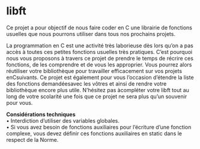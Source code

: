 # libft
Ce projet a pour objectif de nous faire coder en C une librairie de fonctions usuelles que nous pourrons utiliser dans tous nos prochains projets.


La programmation en C est une activité très laborieuse dès lors qu’on a pas accès à toutes ces petites fonctions usuelles très pratiques. C’est pourquoi nous vous proposons à travers ce projet de prendre le temps de récrire ces fonctions, de les comprendre et de vous les approprier. Vous pourrez alors réutiliser votre bibliothèque pour travailler efficacement sur vos projets enCsuivants. Ce projet est également pour vous l’occasion d’étendre la liste des fonctions demandéesavec les vôtres et ainsi de rendre votre bibliothèque encore plus utile. N’hésitez pas àcompléter votre libft tout au long de votre scolarité une fois que ce projet ne sera plus qu’un souvenir pour vous.

<b>Considérations techniques</b>
</br>• Interdiction d’utiliser des variables globales.
</br>• Si vous avez besoin de fonctions auxiliaires pour l’écriture d’une fonction complexe, vous devez définir ces fonctions auxiliaires en static dans le respect de la Norme.
